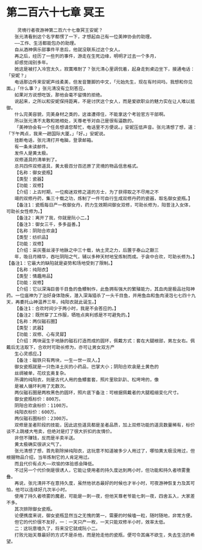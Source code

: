 # 第二百六十七章 冥王
        灵境行者夜游神第二百六十七章冥王安妮？
       张元清看到这个名字都愣了一下，才想起自己有一位美神协会的助理。
       ——工作、生活都能包办的助理。
       自从酒神俱乐部事件平息后，他就没联系过这个女人。
       再之后，经历了一些列的事件，游走在生死边缘，明明才过去一个多月，
       却感觉阔别多年。
       她这是被打入冷宫太久，寂寞难耐了？张元清心里调侃着，起身走到桌边坐下，接通电话：「安妮？」
       电话那边传来安妮声线柔美，但发音蹩脚的中文，「元始先生，现在有时间吗，我想和你见面。」「什么事？」张元清没有立刻答应。
       如果对方说想吃饭，那他会毫不留情的拒绝。
       说起来，之所以和安妮保持距离，不是讨厌这个女人，而是爱欲职业的魅力实在让人难以抵御。
       什么完美容貌，完美身材之类的，这谁遭得住，不能拿这个考验官方干部啊。
       所以张元清不太敢和她相处，天尊老爷对自己是很有逼数的。
       「美神协会有一个任务想请您帮忙，电话里不方便说。」安妮压低声音。张元清想了想，道：「下午两点，我来一趟国际大厦。」「好。」安妮说。
       挂断电话，张元清打开电脑，登录邮箱。
       有一条未读邮件。
       发件人是黄太极。
       双修道具的清单到了。
       总共四件双修道具，黄太极百分百还原了灵境的物品信息格式。
       【名称：御女瓷瓶】
       【类型：瓷器】
       【功能：双修】
       【介绍：上古时期，一位痴迷双修之道的方士，为了获得取之不尽用之不
       竭的双修丹药，集三十载之功，炼制了一件可自行生成双修丹药的瓷器，取名御女瓷瓶。】
       【备注1：瓷瓶每日产一枚御女丹，药力生效期间御女双修，可助长修为，阳普注入女体，可助长女性修为。】
       【备注2：离开了我，你就是阮小二。】
       【备注3：御女三千，多多益善。】
       【名称：阴阳合欢衾】
       【类型：纺织品】
       【功能：双修】
       【介绍：采灰蚕丝浸于地脉之中三十载，纳土灵之力，后置于泰山之巅三
       年，吸日月精华，吞吐阴阳之气，辅以多种天材地宝炼制而成。于衾中合欢，可助长修为。】【备注1：它最大的缺陷就是姿势和场地受到了限制。】
       【名称：纯阳衣】
       【类型：情趣用品】
       【功能：双修】
       【介绍：它以深海巨兽千目鱼的鱼鳔制作，此鱼拥有强大的繁殖能力，其血肉是极品壮阳神药。一位瘟神为了治好身体隐疾，潜入深海猎杀了一头千目鱼，并用鱼血和鱼肉浸泡七七四十九天，再委托山神温养三年，纯阳衣就此诞生。】
       【备注1：合欢时间少于两小时，我是不会答应的。】
       【备注2：既然穿了工作服，牺牲点爽利感是不可避免的。】
       【名称：两仪磁石圈】
       【类型：武器】
       【功能：双修、心有灵犀】
       【介绍：两块诞生于地脉的磁石打造而成的圆环，佩戴方式：套在大腿根部，男左女右。佩戴后无法取下，合欢时可助长修为，亦可让男女双方产
       生心灵感应。】
       【备注：磁铁只有两块，一生一世一双人。】
       御女瓷瓶就是一只色泽土灰的小药品，巴掌大小；阴阳合欢衾是土黄色的
       丝绸被单，花纹玄奥复杂。
       所谓的纯阳衣，则是古代人用的鱼鳔套套，照片里软趴趴、松垮垮的，像
       是被人循环利用了无数次。
       两仪磁石圈是两枚黑色的圆环，照片底下备注：可根据佩戴者的大腿粗细变化尺寸。
       御女瓷瓶标价：800万。
       阴阳合欢衾标价：1100万。
       纯阳衣标价：600万。
       两仪磁石圈标价：2300万。
       双修是圣者阶段的技能，因此这些道具都是圣者品质，加上双修功能的道具数量稀有，标价谈不上跳楼大甩卖，但绝对是打了很大折扣的友情价。
       非但不赚钱，反而是半卖半送。
       黄太极确实很讲义气了。
       张元清想了想，首先剔除掉纯阳衣，这玩意不知道被多少人用过了，哪怕黄太极没用过，但根据物品介绍，当年炼制它的人肯定用过。
       而且代价有点大——欢愉的体验感会降低。
       不过另一个代价倒是很诱人，它能让使用者的持久度达到两小时，但功能和持久者喷雾重叠。
       再说，张元清并不在意持久度，虽然他状态最好的时候也才半小时，可夜游神恢复力及其可怕，他可以连续好几次半小时。
       使用了持久者喷雾的魔君，可能是一刺一夜，但他天尊老爷能七刺一夜，四舍五入，大家差不多。
       其次排除御女瓷瓶。
       论便携度来说，御女瓷瓶显然当之无愧的第一，需要的时候嗑一粒，随时随地，非常方便。
       但它的代价很不友好，一：一天只产一枚，一天只能双修半小时，效率太低。
       二：这玩意嗑久了，将来没它就成阮小二。
       打败元始天尊最好的方式不是杀他，而是抢走他的瓷瓶，便可令其痛不欲生，失去生活的希望。